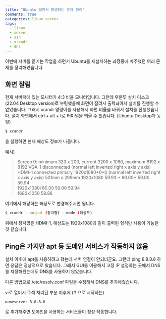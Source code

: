 ```yaml
---
title: "Ubuntu 설치시 발생하는 문제 정리"
comments: true
categories: linux-server
tags:
  - linux
  - server
  - ssh
  - xrandr
  - dns
---
```


이번에 서버를 옮기는 작업을 하면서 Ubuntu를 재설치하는 과정중에 마주했던 여러 문제를 정리해봤습니다.

## 화면 잘림

현재 서버랙에 있는 모니터가 4:3 비율 모니터입니다. 그런데 우분투 설치 디스크 (22.04 Desktop version)로 부팅했을때 화면이 잘려서 출력되어서 설치를 진행할 수 없었습니다. 
그래서 xrandr 명령어를 사용해서 화면 비율을 바꿔서 설치를 진행했습니다.
설치 화면에서 ctrl + alt + t로 터미널을 띄울 수 있습니다. (Ubuntu Desktop과 동일)

```bash
$ xrandr
```

을 실행하면 현재 해상도 정보가 나옵니다.

예시)

> Screen 0: minimum 320 x 200, current 3200 x 1080, maximum 8192 x 8192 
VGA-1 disconnected (normal left inverted right x axis y axis)
HDMI-1 connected primary 1920x1080+0+0 (normal left inverted right x axis y axis) 531mm x 299mm
   1920x1080     59.93 +  60.00*   50.00    59.94  
   1920x1080i    60.00    50.00    59.94  
   1680x1050     59.88  

여기에서 해당하는 해상도로 변경해주시면 됩니다.

```bash
$ xrandr --output (장치명) --mode (해상도)
```

위에서 장치명은 HDMI-1, 해상도는 1920x1080과 같이 출력된 형식만 사용이 가능한것 같습니다.


## Ping은 가지만 apt 등 도메인 서비스가 작동하지 않음

설치 이후에 apt를 사용하려고 했는데 서버 연결이 안되더군요. 그런데 ping 8.8.8.8 하면 응답은 정상적으로 왔습니다.
그래서 GUI를 이용해서 고정 IP 설정하는 곳에서 DNS를 지정해줬는데도 DNS를 사용하지 않았습니다.

다른 방법으로 /etc/resolv.conf 파일을 수정해서 DNS를 추가해줬습니다.

vi로 열어서 주석 처리된 부분 이후에 (# 으로 시작하는)

```
nameserver 8.8.8.8
```

로 추가해주면 도메인을 사용하는 서비스들이 정상 작동합니다.